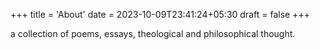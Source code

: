 +++
title = 'About'
date = 2023-10-09T23:41:24+05:30
draft = false
+++

a collection of poems, essays, theological and philosophical thought.
